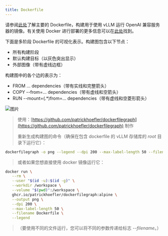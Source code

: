 ```yaml
---
title: Dockerfile
---
```


请参阅[此处](https://github.com/vllm-project/vllm/blob/main/Dockerfile)了解主要的 Dockerfile，构建用于使用 vLLM 运行 OpenAI 兼容服务器的镜像。有关使用 Docker 进行部署的更多信息可以在[此处](https://docs.vllm.ai/en/stable/serving/deploying_with_docker.html)找到。

下面是多阶段 Dockerfile 的可视化表示。构建图包含以下节点：

- 所有构建阶段
- 默认构建目标（以灰色突出显示）
- 外部图像（带有虚线边框）

构建图中的各个边的表示为：

- FROM ... dependencies（带有实线和完整箭头）
- COPY --from=... dependencies（带有虚线和空箭头）
- RUN --mount=(.\*)from=... dependencies（带有虚线和空菱形箭头）

![图片](/img/docs/07-07/dockerfile-stages-dependency.png)

> 使用：[https://github.com/patrickhoefler/dockerfilegraph](https://github.com/patrickhoefler/dockerfilegraph) 制作
>
> 重新生成构建图的命令（确保在包含 dockerfile 的 vLLM 存储库的 _root_ 目录下运行它）：

```bash
dockerfilegraph -o png --legend --dpi 200 --max-label-length 50 --filename Dockerfile
```

> 或者如果您想直接使用 docker 镜像运行它：

```bash
docker run \
   --rm \
   --user "$(id -u):$(id -g)" \
   --workdir /workspace \
   --volume "$(pwd)":/workspace \
   ghcr.io/patrickhoefler/dockerfilegraph:alpine \
   --output png \
   --dpi 200 \
   --max-label-length 50 \
   --filename Dockerfile \
   --legend
```

> （要使用不同的文件运行，您可以将不同的参数传递给标志 _--filename_。）
